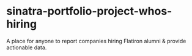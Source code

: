 # sinatra-portfolio-project-whos-hiring
A place for anyone to report companies hiring Flatiron alumni &amp; provide actionable data.
